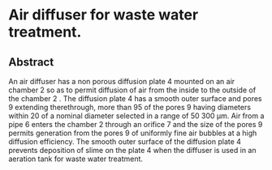# Air diffuser for waste water treatment.

## Abstract
An air diffuser has a non porous diffusion plate 4 mounted on an air chamber 2 so as to permit diffusion of air from the inside to the outside of the chamber 2 . The diffusion plate 4 has a smooth outer surface and pores 9 extending therethrough, more than 95 of the pores 9 having diameters within 20 of a nominal diameter selected in a range of 50 300 µm. Air from a pipe 6 enters the chamber 2 through an orifice 7 and the size of the pores 9 permits generation from the pores 9 of uniformly fine air bubbles at a high diffusion efficiency. The smooth outer surface of the diffusion plate 4 prevents deposition of slime on the plate 4 when the diffuser is used in an aeration tank for waste water treatment.